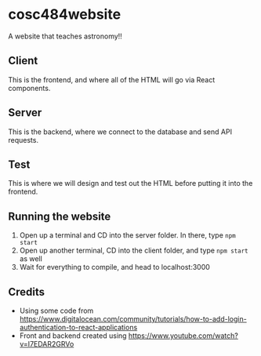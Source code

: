 # cosc484website
A website that teaches astronomy!!

## Client
This is the frontend, and where all of the HTML will go via React components.

## Server
This is the backend, where we connect to the database and send API requests.

## Test
This is where we will design and test out the HTML before putting it into the frontend.

## Running the website
1. Open up a terminal and CD into the server folder. In there, type `npm start`
2. Open up another terminal, CD into the client folder, and type `npm start` as well
3. Wait for everything to compile, and head to localhost:3000


## Credits
- Using some code from https://www.digitalocean.com/community/tutorials/how-to-add-login-authentication-to-react-applications
- Front and backend created using https://www.youtube.com/watch?v=I7EDAR2GRVo
